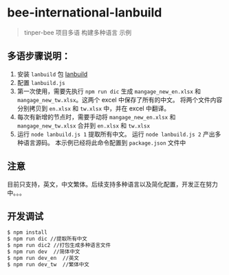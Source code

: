 # bee-international-lanbuild

>tinper-bee 项目多语 构建多种语言 示例


## 多语步骤说明：

1. 安装 `lanbuild` 包  [lanbuild](https://www.npmjs.com/package/lanbuild)
2. 配置 `lanbuild.js` 
3. 第一次使用，需要先执行 `npm run dic` 生成 `mangage_new_en.xlsx` 和 `mangage_new_tw.xlsx`。这两个 excel 中保存了所有的中文。 将两个文件内容分别拷贝到 `en.xlsx` 和 `tw.xlsx` 中，并在 excel 中翻译。
4. 每次有新增的节点时，需要手动将 `mangage_new_en.xlsx` 和 `mangage_new_tw.xlsx` 合并到 `en.xlsx` 和 `tw.xlsx` 
5. 运行 `node lanbuild.js 1` 提取所有中文。 运行 `node lanbuild.js 2` 产出多种语言源码。 本示例已经将此命令配置到 `package.json` 文件中

## 注意

目前只支持，英文，中文繁体。后续支持多种语言以及简化配置，开发正在努力中。。。


## 开发调试

```sh
$ npm install
$ npm run dic //提取所有中文
$ npm run dic2 //打包生成多种语言文件
$ npm run dev  //简体中文
$ npm run dev_en  //英文
$ npm run dev_tw  //繁体中文
```